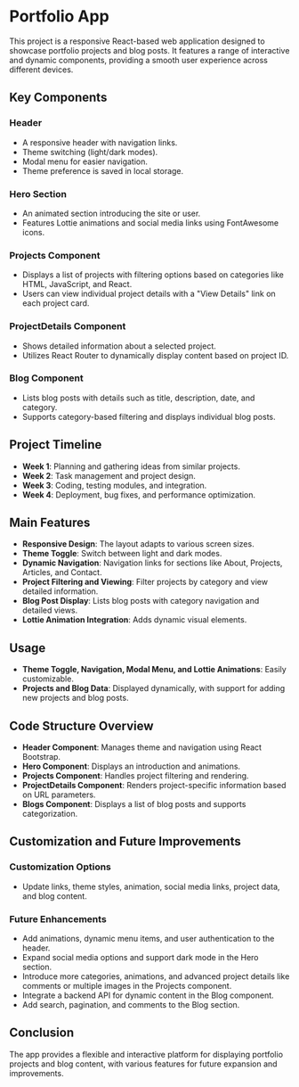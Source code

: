 # Portfolio App

This project is a responsive React-based web application designed to showcase portfolio projects and blog posts. It features a range of interactive and dynamic components, providing a smooth user experience across different devices.

## Key Components

### Header
- A responsive header with navigation links.
- Theme switching (light/dark modes).
- Modal menu for easier navigation.
- Theme preference is saved in local storage.

### Hero Section
- An animated section introducing the site or user.
- Features Lottie animations and social media links using FontAwesome icons.

### Projects Component
- Displays a list of projects with filtering options based on categories like HTML, JavaScript, and React.
- Users can view individual project details with a "View Details" link on each project card.

### ProjectDetails Component
- Shows detailed information about a selected project.
- Utilizes React Router to dynamically display content based on project ID.

### Blog Component
- Lists blog posts with details such as title, description, date, and category.
- Supports category-based filtering and displays individual blog posts.

## Project Timeline

- **Week 1**: Planning and gathering ideas from similar projects.
- **Week 2**: Task management and project design.
- **Week 3**: Coding, testing modules, and integration.
- **Week 4**: Deployment, bug fixes, and performance optimization.

## Main Features

- **Responsive Design**: The layout adapts to various screen sizes.
- **Theme Toggle**: Switch between light and dark modes.
- **Dynamic Navigation**: Navigation links for sections like About, Projects, Articles, and Contact.
- **Project Filtering and Viewing**: Filter projects by category and view detailed information.
- **Blog Post Display**: Lists blog posts with category navigation and detailed views.
- **Lottie Animation Integration**: Adds dynamic visual elements.

## Usage

- **Theme Toggle, Navigation, Modal Menu, and Lottie Animations**: Easily customizable.
- **Projects and Blog Data**: Displayed dynamically, with support for adding new projects and blog posts.

## Code Structure Overview

- **Header Component**: Manages theme and navigation using React Bootstrap.
- **Hero Component**: Displays an introduction and animations.
- **Projects Component**: Handles project filtering and rendering.
- **ProjectDetails Component**: Renders project-specific information based on URL parameters.
- **Blogs Component**: Displays a list of blog posts and supports categorization.

## Customization and Future Improvements

### Customization Options
- Update links, theme styles, animation, social media links, project data, and blog content.

### Future Enhancements
- Add animations, dynamic menu items, and user authentication to the header.
- Expand social media options and support dark mode in the Hero section.
- Introduce more categories, animations, and advanced project details like comments or multiple images in the Projects component.
- Integrate a backend API for dynamic content in the Blog component.
- Add search, pagination, and comments to the Blog section.

## Conclusion

The app provides a flexible and interactive platform for displaying portfolio projects and blog content, with various features for future expansion and improvements.
